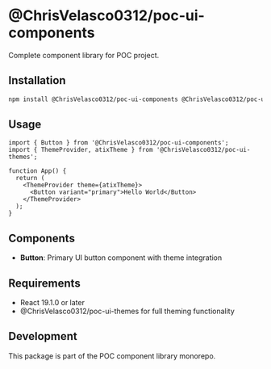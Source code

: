 # @ChrisVelasco0312/poc-ui-components

Complete component library for POC project.

## Installation

```bash
npm install @ChrisVelasco0312/poc-ui-components @ChrisVelasco0312/poc-ui-themes
```

## Usage

```tsx
import { Button } from '@ChrisVelasco0312/poc-ui-components';
import { ThemeProvider, atixTheme } from '@ChrisVelasco0312/poc-ui-themes';

function App() {
  return (
    <ThemeProvider theme={atixTheme}>
      <Button variant="primary">Hello World</Button>
    </ThemeProvider>
  );
}
```

## Components

- **Button**: Primary UI button component with theme integration

## Requirements

- React 19.1.0 or later
- @ChrisVelasco0312/poc-ui-themes for full theming functionality

## Development

This package is part of the POC component library monorepo. 